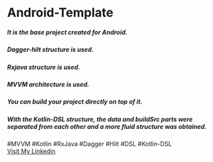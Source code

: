 # Android-Template
<h5><b>It is the base project created for Android.</b></h5>
<h5><b>Dagger-hilt structure is used.</b></h5>
<h5><b>Rxjava structure is used.</b></h5>
<h5><b>MVVM architecture is used.</b></h5>
<h5><b>You can build your project directly on top of it.</b></h5>
<h5><b>With the Kotlin-DSL structure, the data and buildSrc parts were separated from each other and a more fluid structure was obtained.</b></h5>

<div class="myDiv">
  #MVVM 
  #Kotlin 
  #RxJava  
  #Dagger 
  #Hilt 
  #DSL 
  #Kotlin-DSL 
</div>
<a href="https://www.linkedin.com/in/muratbalci1/">Visit My Linkedin</a>
